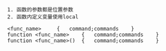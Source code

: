 ~~~properties
1. 函数的参数都是位置参数
2. 函数内定义变量使用local
~~~

~~~shell
<func_name> 	{	command;commands	}	
function <func_name> 	{	command;commands	}
function <func_name>()	{	command;commands	}
~~~

